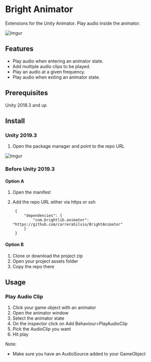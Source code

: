 # Bright Animator
Extensions for the Unity Animator. Play audio inside the animator.

![Imgur](https://i.imgur.com/ZMv0kTI.gif)

## Features
* Play audio when entering an animator state.
* Add multiple audio clips to be played.
* Play an audio at a given frequency.
* Play audio when exiting an animator state.

## Prerequisites
Unity 2018.3 and up

## Install

### Unity 2019.3
1. Open the package manager and point to the repo URL

![Imgur](https://i.imgur.com/iYGgINz.png)

### Before Unity 2019.3

#### Option A
1. Open the manifest
2. Add the repo URL either via https or ssh

		{
    		"dependencies": {
        		"com.brightlib.animator": "https://github.com/carreraSilvio/BrightAnimator"
    		}
		}

#### Option B
1. Clone or download the project zip
2. Open your project assets folder
3. Copy the repo there

## Usage

### Play Audio Clip
1. Click your game object with an animator
2. Open the animator window
3. Select the animator state
4. On the inspector click on Add Behaviour>PlayAudioClip
5. Pick the AudioClip you want
6. Hit play

Note: 
- Make sure you have an AudioSource added to your GameObject
